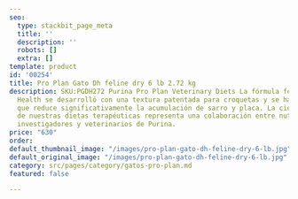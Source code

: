 ```yaml
---
seo:
  type: stackbit_page_meta
  title: ''
  description: ''
  robots: []
  extra: []
template: product
id: '00254'
title: Pro Plan Gato Dh feline dry 6 lb 2.72 kg
description: SKU:PGDH272 Purina Pro Plan Veterinary Diets La fórmula felina DH Dental
  Health se desarrolló con una textura patentada para croquetas y se ha demostrado
  que reduce significativamente la acumulación de sarro y placa. La ciencia detrás
  de nuestras dietas terapéuticas representa una colaboración entre nutricionistas,
  investigadores y veterinarios de Purina.
price: "630"
order: 
default_thumbnail_image: "/images/pro-plan-gato-dh-feline-dry-6-lb.jpg"
default_original_image: "/images/pro-plan-gato-dh-feline-dry-6-lb.jpg"
category: src/pages/category/gatos-pro-plan.md
featured: false

---
```

